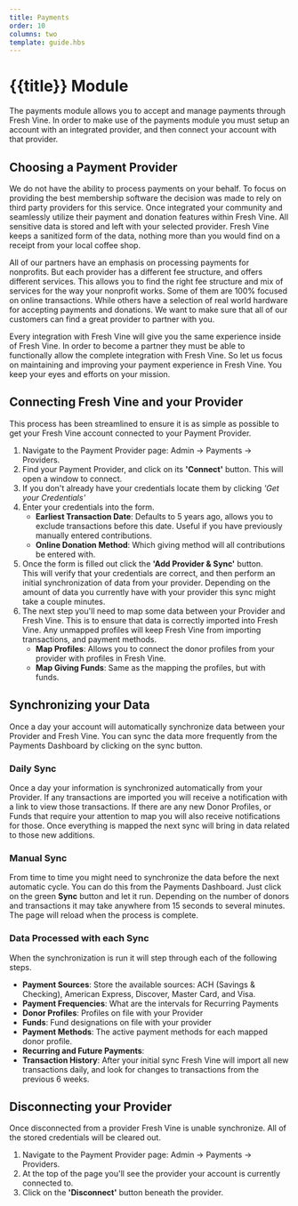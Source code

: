 ```yaml
---
title: Payments
order: 10
columns: two
template: guide.hbs
---
```


# {{title}} Module  
The payments module allows you to accept and manage payments through Fresh Vine. In order to make use of the payments module you must setup an account with an integrated provider, and then connect your account with that provider.  
  
## Choosing a Payment Provider  
We do not have the ability to process payments on your behalf. To focus on providing the best membership software the decision was made to rely on third party providers for this service. Once integrated your community and seamlessly utilize their payment and donation features within Fresh Vine. All sensitive data is stored and left with your selected provider. Fresh Vine keeps a sanitized form of the data, nothing more than you would find on a receipt from your local coffee shop.  
  
All of our partners have an emphasis on processing payments for nonprofits. But each provider has a different fee structure, and offers different services. This allows you to find the right fee structure and mix of services for the way your nonprofit works. Some of them are 100% focused on online transactions. While others have a selection of real world hardware for accepting payments and donations. We want to make sure that all of our customers can find a great provider to partner with you.
  
Every integration with Fresh Vine will give you the same experience inside of Fresh Vine. In order to become a partner they must be able to functionally allow the complete integration with Fresh Vine. So let us focus on maintaining and improving your payment experience in Fresh Vine. You keep your eyes and efforts on your mission.  
  
## Connecting Fresh Vine and your Provider  
This process has been streamlined to ensure it is as simple as possible to get your Fresh Vine account connected to your Payment Provider.  
  
1.  Navigate to the Payment Provider page: Admin -> Payments -> Providers.  
1.  Find your Payment Provider, and click on its **'Connect'** button. This will open a window to connect.  
1.  If you don't already have your credentials locate them by clicking *'Get your Credentials'*  
1.  Enter your credentials into the form.  
    *  **Earliest Transaction Date**: Defaults to 5 years ago, allows you to exclude transactions before this date. Useful if you have previously manually entered contributions.  
	*  **Online Donation Method**: Which giving method will all contributions be entered with.  
1.  Once the form is filled out click the **'Add Provider & Sync'** button.  
    This will verify that your credentials are correct, and then perform an initial synchronization of data from your provider. Depending on the amount of data you currently have with your provider this sync might take a couple minutes.  
1.  The next step you'll need to map some data between your Provider and Fresh Vine. This is to ensure that data is correctly imported into Fresh Vine. Any unmapped profiles will keep Fresh Vine from importing transactions, and payment methods.
	*  **Map Profiles**: Allows you to connect the donor profiles from your provider with profiles in Fresh Vine.  
	*  **Map Giving Funds**: Same as the mapping the profiles, but with funds.
  
## Synchronizing your Data  
Once a day your account will automatically synchronize data between your Provider and Fresh Vine. You can sync the data more frequently from the Payments Dashboard by clicking on the sync button.  

### Daily Sync
Once a day your information is synchronized automatically from your Provider. If any transactions are imported you will receive a notification with a  link to view those transactions. If there are any new Donor Profiles, or Funds that require your attention to map you will also receive notifications for those. Once everything is mapped the next sync will bring in data related to those new additions.  
  
### Manual Sync
From time to time you might need to synchronize the data before the next automatic cycle. You can do this from the Payments Dashboard. Just click on the green **Sync** button and let it run. Depending on the number of donors and transactions it may take anywhere from 15 seconds to several minutes. The page will reload when the process is complete.  
  
### Data Processed with each Sync
When the synchronization is run it will step through each of the following steps. 

*  **Payment Sources**: Store the available sources: ACH (Savings & Checking), American Express, Discover, Master Card, and Visa.  
*  **Payment Frequencies**: What are the intervals for Recurring Payments
*  **Donor Profiles**: Profiles on file with your Provider
*  **Funds**: Fund designations on file with your provider
*  **Payment Methods**: The active payment methods for each mapped donor profile.
*  **Recurring and Future Payments**: 
*  **Transaction History**: After your initial sync Fresh Vine will import all new transactions daily, and look for changes to transactions from the previous 6 weeks.
  
  
## Disconnecting your Provider  
Once disconnected from a provider Fresh Vine is unable synchronize. All of the stored credentials will be cleared out.
  
1.  Navigate to the Payment Provider page: Admin -> Payments -> Providers.  
1.  At the top of the page you'll see the provider your account is currently connected to.  
1.  Click on the **'Disconnect'** button beneath the provider.  


